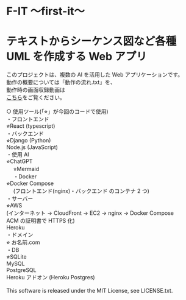 # F-IT 〜first-it〜

# テキストからシーケンス図など各種 UML を作成する Web アプリ

このプロジェクトは、複数の AI を活用した Web アプリケーションです。<br>
動作の概要については「動作の流れ.txt」を、<br>
動作時の画面収録動画は<br>
[こちら](https://youtu.be/07NAbAeBqbc?si=Qslk7mJXpJko63_6)をご覧ください。<br>
<br>
○ 使用ツール(「⭐︎」が今回のコードで使用)<br>
・フロントエンド<br>
⭐︎React (typescript)<br>
・バックエンド<br>
⭐︎Django (Python)<br>
Node.js (JavaScript)<br>
・使用 AI<br>
⭐︎ChatGPT<br>　
⭐︎Mermaid<br>　
・Docker<br>
⭐︎Docker Compose<br>　
(フロントエンド(nginx)・バックエンド のコンテナ 2 つ)<br>
・サーバー<br>
⭐︎AWS<br>
(インターネット → CloudFront → EC2 → nginx → Docker Compose<br>
ACM の証明書で HTTPS 化)<br>
Heroku<br>
・ドメイン<br>
⭐︎ お名前.com<br>
・DB<br>
⭐︎SQLite<br>
MySQL<br>
PostgreSQL<br>
Heroku アドオン (Heroku Postgres)<br>
<br>
This software is released under the MIT License, see LICENSE.txt.
